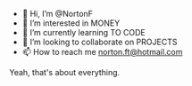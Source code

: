 - 👋 Hi, I’m @NortonF
- 👀 I’m interested in MONEY
- 🌱 I’m currently learning TO CODE
- 💞️ I’m looking to collaborate on PROJECTS
- 📫 How to reach me norton.ft@hotmail.com

Yeah, that's about everything.
